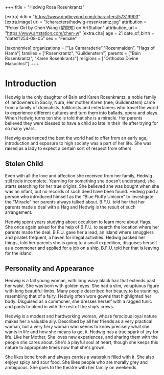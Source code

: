 +++
title = "Hedwig Rosa Rosenkrantz"

[extra]
ddb = "https://www.dndbeyond.com/characters/57319903"
[extra.image]
url = "/characters/hedwig-rosenkrantz.jpg"
attribution = "Poker Girl by Chen Wang (望周知) on ArtStation"
attribution_url = "https://www.artstation.com/chen-w"
[extra.cha]
age = 21
date_of_birth = "date#1254-08-05"
sex = "Female"

[taxonomies]
organizations = ["La Camaraderie","Rozenmaiden", "Hags of Hama"]
families = ["Rosenkrantz", "Guildenstern"]
parents = ["Bain Rosenkrantz", "Karen Rosenkrantz"]
religions = ["Orthodox Divine Masochist"]
+++
# Introduction

Hedwig is the only daughter of Bain and Karen Rosenkrantz, a noble family of landowners in Sacily, Nura, Her mother Karen (nee; Guildenstern) came from a family of dramatists, folklorists and entertainers who travel the world to experience different cultures and turn them into ballads, opera and plays. When Hedwig turns ten she is told that she is a miracle. Her parents believed they were blessed to have a child so late in their life after trying for so many years.

Hedwig experienced the best the world had to offer from an early age, introduction and exposure to high society was a part of her life. She was raised as a lady to expect a certain sort of respect from others.

## Stolen Child

Even with all the love and affection she received from her family, Hedwig still feels incomplete. Yearning for something she doesn’t understand, she starts searching for her true origins. She believed she was bought when she was an infant, but no records of such deed have been found. Hedwig paid a person who introduced himself as the “Blue Fluffy Unicorn” to investigate the “Miracle” her parents always talked about. B.F.U. told her that her parents made a deal with a Hag and Hedwig is the result of such arrangement. 

Hedwig spent years studying about occultism to learn more about Hags. She once again asked for the help of B.F.U. to search the location where her parents made the deal. B.F.U. gave her a lead, an island where smugglers and pirates frequent, a haven for illegal activities. Hedwig packed her things, told her parents she is going to a small expedition, disguises herself as a commoner and applied for a job on a ship, B.F.U. told her that is leaving for the island.

## Personality and Appearance 

Hedwig is a tall young woman, with long wavy black hair that extends past her waist. She was born with golden eyes. She had a slim, voluptuous figure with long beautiful limbs. Many people described her beauty to be stunning, resembling that of a fairy. Hedwig often wore gowns that highlighted her body. Disguised as a commoner, she dresses herself with a ragged tunic and pants to blend in with the rest of the ship’s crews. 

Hedwig  is a modest and hardworking woman, whose ferocious loyal nature makes her a valuable ally. Described by all her friends as a very practical woman, but a very fiery woman who seems to know precisely what she wants in life and how she means to get it. Hedwig has a true spark of joy for life. Like her Mother, She loves new experiences, and sharing them with the people she cares about. She's a playful soul at heart, though she keeps this nature to appropriate times now that she's grown.

She likes bone broth and always carries a waterskin filled with it. She also enjoys spicy and sour food. She likes people who are morally grey and ambiguous. She goes to the theatre with her family on weekends. 

